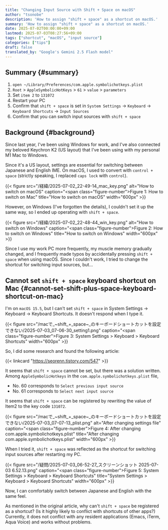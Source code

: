 ```yaml
---
title: "Changing Input Source with Shift + Space on macOS"
author: "tsonobe"
description: 'How to assign "shift + space" as a shortcut on macOS.'
summary: 'How to assign "shift + space" as a shortcut on macOS.'
date: 2025-07-02T00:00:00+09:00
lastmod: 2025-07-03T08:27:56+09:00
tags: ["shortcut", "macOS", "input source"]
categories: ["tips"]
draft: false
translated_by: "Google's Gemini 2.5 Flash model"
---
```


## Summary {#summary}

1.  `open ~/Library/Preferences/com.apple.symbolichotkeys.plist`
2.  `Root` > `AppleSymbolicHotKeys` > `61` > `value` > `parameters`
3.  Set `item 2` to `131072`
4.  Restart your PC
5.  Confirm that `shift + space` is set in `System Settings` -> `Keyboard` -> `Keyboard Shortcuts` -> `Input Sources`
6.  Confirm that you can switch input sources with `shift + space`

## Background {#background}

Since last year, I've been using Windows for work, and I've also connected my beloved Keychron K2 (US layout) that I've been using with my personal M1 Mac to Windows.

Since it's a US layout, settings are essential for switching between Japanese and English IME. On macOS, I used to convert with `control + space` (strictly speaking, I replaced `caps lock` with `control`).

{{< figure src="/経緯/2025-07-02_22-49-14_mac_key.png" alt="How to switch on macOS" caption="<span class=\"figure-number\">Figure 1: </span>How to switch on Mac" title="How to switch on macOS" width="600px" >}}

However, on Windows (I've forgotten the details), I couldn't set it up the same way, so I ended up operating with `shift + space`.

{{< figure src="/経緯/2025-07-02_22-48-44_win_key.png" alt="How to switch on Windows" caption="<span class=\"figure-number\">Figure 2: </span>How to switch on Windows" title="How to switch on Windows" width="600px" >}}

Since I use my work PC more frequently, my muscle memory gradually changed, and I frequently made typos by accidentally pressing `shift + space` when using macOS.
Since I couldn't work, I tried to change the shortcut for switching input sources, but...

## Cannot set `shift + space` keyboard shortcut on Mac {#cannot-set-shift-plus-space-keyboard-shortcut-on-mac}

I'm on `macOS 15.5`, but I can't set `shift + space` in System Settings -> Keyboard -> Keyboard Shortcuts.
It doesn't respond when I type it.

{{< figure src="/macで_~shift_+_space~_のキーボードショートカットを設定できない/2025-07-03_07-06-30_setting1.png" caption="<span class=\"figure-number\">Figure 3: </span>System Settings > Keyboard > Keyboard Shortcuts" width="600px" >}}

So, I did some research and found the following article:

{{< linkcard "https://seorenn.tistory.com/547" >}}

It seems that `shift + space` cannot be set, but there was a solution written.
Among `AppleSymbolicHotkeys` in the `com.apple.symbolichotkeys.plist` file,

-   No. 60 corresponds to `Select previous input source`
-   No. 61 corresponds to `Select next input source`

It seems that `shift + space` can be registered by rewriting the value of Item2 to the key code `131072`.

{{< figure src="/macで_~shift_+_space~_のキーボードショートカットを設定できない/2025-07-03_07-07-13_plist.png" alt="After changing settings file" caption="<span class=\"figure-number\">Figure 4: </span>After changing com.apple.symbolichotkeys.plist" title="After changing com.apple.symbolichotkeys.plist" width="600px" >}}

When I tried it, `shift + space` was reflected as the shortcut for switching input sources after restarting my PC.

{{< figure src="/疑問/2025-07-03_06-52-27_スクリーンショット 2025-07-03 6.52.13.png" caption="<span class=\"figure-number\">Figure 5: </span>System Settings > Keyboard > Keyboard Shortcuts" title="System Settings > Keyboard > Keyboard Shortcuts" width="600px" >}}

Now, I can comfortably switch between Japanese and English with the same feel.

As mentioned in the original article, why can't `shift + space` be registered as a shortcut?
(Is it highly likely to conflict with shortcuts of other apps?)
Currently, it does not conflict with any resident applications (Emacs, iTerm, Aqua Voice) and works without problems.

```
